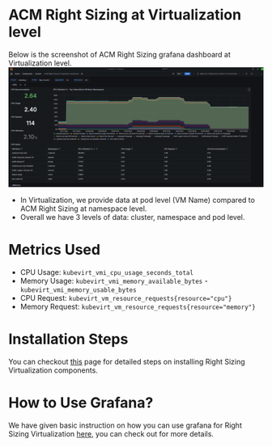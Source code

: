 # ACM Right Sizing at Virtualization level

Below is the screenshot of ACM Right Sizing grafana dashboard at Virtualization level. 
![ACM Right Sizing Virtualization Grafana dashboard](../../data-assets/rs-virtualization/images/vm-grafana-overview.png)

* In Virtualization, we provide data at pod level (VM Name) compared to ACM Right Sizing at namespace level.
* Overall we have 3 levels of data: cluster, namespace and pod level.

# Metrics Used
* CPU Usage: `kubevirt_vmi_cpu_usage_seconds_total`
* Memory Usage: `kubevirt_vmi_memory_available_bytes` - `kubevirt_vmi_memory_usable_bytes`
* CPU Request: `kubevirt_vm_resource_requests{resource="cpu"}`
* Memory Request: `kubevirt_vm_resource_requests{resource="memory"}`

# Installation Steps 

You can checkout [this](installation-steps.md) page for detailed steps on installing Right Sizing Virtualization components.

# How to Use Grafana?

We have given basic instruction on how you can use grafana for Right Sizing Virtualization [here](how-to-use-grafana.md), you can check out for more details.   
